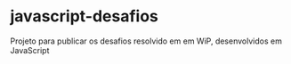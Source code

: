 # javascript-desafios
Projeto para publicar os desafios resolvido em em WiP, desenvolvidos em JavaScript
